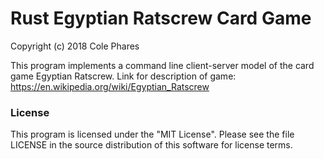 # Rust Egyptian Ratscrew Card Game

Copyright (c) 2018 Cole Phares

This program implements a command line client-server model of the card game Egyptian Ratscrew.
Link for description of game: https://en.wikipedia.org/wiki/Egyptian_Ratscrew

### License

This program is licensed under the "MIT License". Please see the file LICENSE in the source distribution of this software for license terms.
